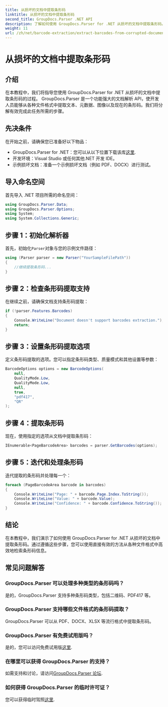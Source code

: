 ```yaml
---
title: 从损坏的文档中提取条形码
linktitle: 从损坏的文档中提取条形码
second_title: GroupDocs.Parser .NET API
description: 了解如何使用 GroupDocs.Parser for .NET 从损坏的文档中提取条形码。包含分步说明的综合教程。
weight: 11
url: /zh/net/barcode-extraction/extract-barcodes-from-corrupted-document/
---
```


# 从损坏的文档中提取条形码

## 介绍
在本教程中，我们将指导您使用 GroupDocs.Parser for .NET 从损坏的文档中提取条形码的过程。 GroupDocs.Parser 是一个功能强大的文档解析 API，使开发人员能够从各种文件格式中提取文本、元数据、图像以及现在的条形码。我们将分解有效完成此任务所需的步骤。
## 先决条件
在开始之前，请确保您已准备好以下物品：
-  GroupDocs.Parser for .NET：您可以从以下位置下载该库[这里](https://releases.groupdocs.com/parser/net/).
- 开发环境：Visual Studio 或任何其他.NET 开发 IDE。
- 示例损坏文档：准备一个示例损坏文档（例如 PDF、DOCX）进行测试。

## 导入命名空间
首先导入 .NET 项目所需的命名空间：
```csharp
using GroupDocs.Parser.Data;
using GroupDocs.Parser.Options;
using System;
using System.Collections.Generic;
```
## 步骤 1：初始化解析器
首先，初始化`Parser`对象与您的示例文件路径：
```csharp
using (Parser parser = new Parser("YourSampleFilePath"))
{
    //继续提取条形码...
}
```
## 步骤 2：检查条形码提取支持
在继续之前，请确保文档支持条形码提取：
```csharp
if (!parser.Features.Barcodes)
{
    Console.WriteLine("Document doesn't support barcodes extraction.");
    return;
}
```
## 步骤 3：设置条形码提取选项
定义条形码提取的选项。您可以指定条形码类型、质量模式和其他设置等参数：
```csharp
BarcodeOptions options = new BarcodeOptions(
    null,
    QualityMode.Low,
    QualityMode.Low,
    null,
    true,
    "pdf417",
    "QR"
);
```
## 步骤 4：提取条形码
现在，使用指定的选项从文档中提取条形码：
```csharp
IEnumerable<PageBarcodeArea> barcodes = parser.GetBarcodes(options);
```
## 步骤 5：迭代和处理条形码
迭代提取的条形码并处理每一个：
```csharp
foreach (PageBarcodeArea barcode in barcodes)
{
    Console.WriteLine("Page: " + barcode.Page.Index.ToString());
    Console.WriteLine("Value: " + barcode.Value);
    Console.WriteLine("Confidence: " + barcode.Confidence.ToString());
}
```

## 结论
在本教程中，我们演示了如何使用 GroupDocs.Parser for .NET 从损坏的文档中提取条形码。通过遵循这些步骤，您可以使用直接有效的方法从各种文件格式中高效地检索条形码信息。

## 常见问题解答
### GroupDocs.Parser 可以处理多种类型的条形码吗？
是的，GroupDocs.Parser 支持多种条形码类型，包括二维码、PDF417 等。
### GroupDocs.Parser 支持哪些文件格式的条形码提取？
GroupDocs.Parser 可以从 PDF、DOCX、XLSX 等流行格式中提取条形码。
### GroupDocs.Parser 有免费试用版吗？
是的，您可以访问免费试用版[这里](https://releases.groupdocs.com/).
### 在哪里可以获得 GroupDocs.Parser 的支持？
如需支持和讨论，请访问[GroupDocs.Parser 论坛](https://forum.groupdocs.com/c/parser/17).
### 如何获得 GroupDocs.Parser 的临时许可证？
您可以获得临时驾照[这里](https://purchase.groupdocs.com/temporary-license/).